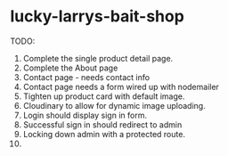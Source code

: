 # lucky-larrys-bait-shop

TODO: 

1. Complete the single product detail page. 
2. Complete the About page
3. Contact page - needs contact info
4. Contact page needs a form wired up with nodemailer
5. Tighten up product card with default image.
6. Cloudinary to allow for dynamic image uploading.
7. Login should display sign in form.
8. Successful sign in should redirect to admin
9. Locking down admin with a protected route.
10. 